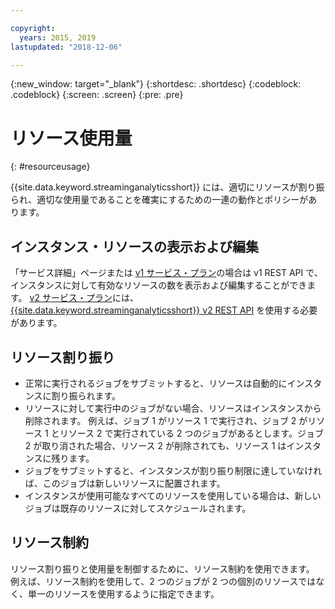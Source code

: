 ```yaml
---

copyright:
  years: 2015, 2019
lastupdated: "2018-12-06"

---
```


<!-- Attribute definitions -->
{:new_window: target="_blank"}
{:shortdesc: .shortdesc}
{:codeblock: .codeblock}
{:screen: .screen}
{:pre: .pre}


# リソース使用量
{: #resourceusage}

{{site.data.keyword.streaminganalyticsshort}} には、適切にリソースが割り振られ、適切な使用量であることを確実にするための一連の動作とポリシーがあります。

## インスタンス・リソースの表示および編集
「サービス詳細」ページまたは [v1 サービス・プラン](/docs/services/StreamingAnalytics?topic=StreamingAnalytics-service_plans#service_plans)の場合は v1 REST API で、インスタンスに対して有効なリソースの数を表示および編集することができます。 [v2 サービス・プラン](/docs/services/StreamingAnalytics?topic=StreamingAnalytics-service_plans#service_plans)には、[{{site.data.keyword.streaminganalyticsshort}} v2 REST API](https://{DomainName}/apidocs/streaming-analytics-v2#get-a-streaming-analytics-instance) を使用する必要があります。

## リソース割り振り
- 正常に実行されるジョブをサブミットすると、リソースは自動的にインスタンスに割り振られます。
- リソースに対して実行中のジョブがない場合、リソースはインスタンスから削除されます。 例えば、ジョブ 1 がリソース 1 で実行され、ジョブ 2 がリソース 1 とリソース 2 で実行されている 2 つのジョブがあるとします。ジョブ 2 が取り消された場合、リソース 2 が削除されても、リソース 1 はインスタンスに残ります。
- ジョブをサブミットすると、インスタンスが割り振り制限に達していなければ、このジョブは新しいリソースに配置されます。
- インスタンスが使用可能なすべてのリソースを使用している場合は、新しいジョブは既存のリソースに対してスケジュールされます。

## リソース制約

リソース割り振りと使用量を制御するために、リソース制約を使用できます。 例えば、リソース制約を使用して、2 つのジョブが 2 つの個別のリソースではなく、単一のリソースを使用するように指定できます。
